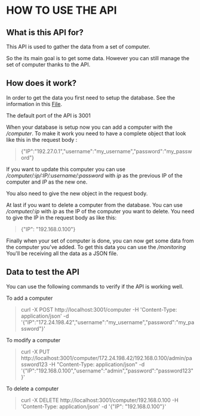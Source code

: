 # HOW TO USE THE API

## What is this API for?

This API is used to gather the data from a set of computer.

So the its main goal is to get some data.
However you can still manage the set of computer thanks to the API.

## How does it work?

In order to get the data you first need to setup the database.
See the information in this [File](../data_storage/README.md).

The default port of the API is 3001

When your database is setup now you can add a computer with the */computer*.
To make it work you need to have a complete object that look like this in the request body :

> {"IP":"192.27.0.1","username":"my_username","password":"my_password"}

If you want to update this computer you can use */computer/:ip/:IP/:username/:password*
with *ip* as the previous IP of the computer and *IP* as the new one.

You also need to give the new object in the request body.

At last if you want to delete a computer from the database. You can use */computer/:ip*
with *ip* as the IP of the computer you want to delete. You need to give the IP in the request body as like this:

> {"IP": "192.168.0.100"}

Finally when your set of computer is done, you can now get some data from the computer you've added.
To get this data you can use the */monitoring*
You'll be receiving all the data as a JSON file.


## Data to test the API

You can use the following commands to verify if the API is working well.

To add a computer
> curl -X POST http://localhost:3001/computer -H 'Content-Type: application/json' -d '{"IP":"172.24.198.42","username":"my_username","password":"my_password"}'

To modify a computer
>curl -X PUT http://localhost:3001/computer/172.24.198.42/192.168.0.100/admin/password123 -H "Content-Type: application/json" -d '{"IP":"192.168.0.100","username":"admin","password":"password123"}' 

To delete a computer
>curl -X DELETE http://localhost:3001/computer/192.168.0.100 -H 'Content-Type: application/json' -d '{"IP": "192.168.0.100"}'